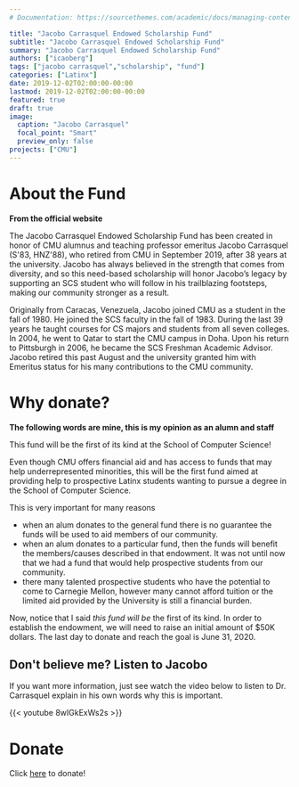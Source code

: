 ```yaml
---
# Documentation: https://sourcethemes.com/academic/docs/managing-content/

title: "Jacobo Carrasquel Endowed Scholarship Fund"
subtitle: "Jacobo Carrasquel Endowed Scholarship Fund"
summary: "Jacobo Carrasquel Endowed Scholarship Fund"
authors: ["icaoberg"]
tags: ["jacobo carrasquel","scholarship", "fund"]
categories: ["Latinx"]
date: 2019-12-02T02:00:00-00:00
lastmod: 2019-12-02T02:00:00-00:00
featured: true
draft: true
image:
  caption: "Jacobo Carrasquel"
  focal_point: "Smart"
  preview_only: false
projects: ["CMU"]
---
```


# About the Fund

**From the official website**

The Jacobo Carrasquel Endowed Scholarship Fund has been created in honor of CMU alumnus and teaching professor emeritus Jacobo Carrasquel (S'83, HNZ'88), who retired from CMU in September 2019, after 38 years at the university. Jacobo has always believed in the strength that comes from diversity, and so this need-based scholarship will honor Jacobo’s legacy by supporting an SCS student who will follow in his trailblazing footsteps, making our community stronger as a result.

Originally from Caracas, Venezuela, Jacobo joined CMU as a student in the fall of 1980. He joined the SCS faculty in the fall of 1983. During the last 39 years he taught courses for CS majors and students from all seven colleges. In 2004, he went to Qatar to start the CMU campus in Doha. Upon his return to Pittsburgh in 2006, he became the SCS Freshman Academic Advisor. Jacobo retired this past August and the university granted him with Emeritus status for his many contributions to the CMU community.

# Why donate?

**The following words are mine, this is my opinion as an alumn and staff**

This fund will be the first of its kind at the School of Computer Science!

Even though CMU offers financial aid and has access to funds that may help underrepresented minorities, this will be the first fund aimed at providing help to prospective Latinx students wanting to pursue a degree in the School of Computer Science.

This is very important for many reasons

* when an alum donates to the general fund there is no guarantee the funds will be used to aid members of our community.
* when an alum donates to a particular fund, then the funds will benefit the members/causes described in that endowment.  It was not until now that we had a fund that would help prospective students from our community.
* there many talented prospective students who have the potential to come to Carnegie Mellon, however many cannot afford tuition or the limited aid provided by the University is still a financial burden.

Now, notice that I said *this fund will be* the first of its kind. In order to establish the endowment, we will need to raise an initial amount of $50K dollars. The last day to donate and reach the goal is June 31, 2020.

## Don't believe me? Listen to Jacobo
If you want more information, just see watch the video below to listen to Dr. Carrasquel explain in his own words why this is important.

{{< youtube 8wIGkExWs2s >}}

# Donate

Click [here](https://www.cs.cmu.edu/funds/jacobo-carrasquel-endowed-scholarship-fund) to donate!
